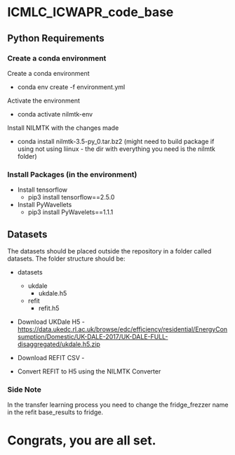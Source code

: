 # ICMLC_ICWAPR_code_base

## Python Requirements
### Create a conda environment

Create a conda environment
- conda env create -f environment.yml

Activate the environment
- conda activate nilmtk-env

Install NILMTK with the changes made
- conda install nilmtk-3.5-py_0.tar.bz2 (might need to build package if using not using liinux - the dir with everything you need is the nilmtk folder)

### Install Packages (in the environment)
- Install tensorflow
  - pip3 install tensorflow==2.5.0
- Install PyWavellets
  - pip3 install PyWavelets==1.1.1

## Datasets

The datasets should be placed outside the repository in a folder called datasets.
The folder structure should be:

- datasets
  - ukdale
    - ukdale.h5
  - refit
    - refit.h5

- Download UKDale H5 - https://data.ukedc.rl.ac.uk/browse/edc/efficiency/residential/EnergyConsumption/Domestic/UK-DALE-2017/UK-DALE-FULL-disaggregated/ukdale.h5.zip

- Download REFIT CSV - 

- Convert REFIT to H5 using the NILMTK Converter

### Side Note

In the transfer learning process you need to change the fridge_frezzer name in the refit base_results to fridge.

# Congrats, you are all set.
